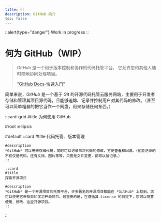 ```yaml
---
title: 引
description: GitHub 简介
toc: false
---
```


::alert{type="danger"}
Work in progress
::

# 何为 GitHub（WIP）

> GitHub 是一个用于版本控制和协作的代码托管平台。 它允许您和其他人随时随地协同处理项目。
>
> ["GitHub Docs-快速入门"](https://docs.github.com/zh/get-started/quickstart/hello-world#introduction)

简单来说，*GitHub* 是一个基于 *Git* 的开源代码托管云服务网站，主要用于开发者存储和管理其项目源代码，且能够追踪、记录并控制用户对其代码的修改。（甚至可以简单粗暴的把它当作一个网盘，用来存储任何东西。）



::card-grid
#title
为何使用 GitHub

#root
:ellipsis

#default
    ::card
    #title
    代码托管、版本管理

    #description
    *GitHub* 可以用来存储代码，同时可以记录每次代码的修改，方便查看和回滚。（他能记录的不仅仅是代码，还有文档、图片等等，只要是文件变更，都可以被记录。）
    ::

    ::card
    #title
    探索开源项目

    #description
    *GitHub* 是一个开源项目的托管平台，许多著名的开源项目都能在 *GitHub* 上找到。您可以使用它来探索和学习开源项目。最重要的是，在遵循其 License 的前提下，您可以随意使用、修改、这些开源项目。
    ::
::

